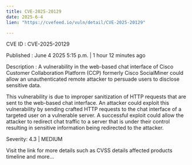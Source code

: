 ```yaml
---
title: CVE-2025-20129
date: 2025-6-4
lien: "https://cvefeed.io/vuln/detail/CVE-2025-20129"

---
```


CVE ID : CVE-2025-20129

Published :  June 4
2025
5:15 p.m. | 1 hour
12 minutes ago

Description : A vulnerability in the web-based chat interface of Cisco Customer Collaboration Platform (CCP)
formerly Cisco SocialMiner
could allow an unauthenticated
remote attacker to persuade users to disclose sensitive data.

This vulnerability is due to improper sanitization of HTTP requests that are sent to the web-based chat interface. An attacker could exploit this vulnerability by sending crafted HTTP requests to the chat interface of a targeted user on a vulnerable server. A successful exploit could allow the attacker to redirect chat traffic to a server that is under their control
resulting in sensitive information being redirected to the attacker.

Severity: 4.3 | MEDIUM

Visit the link for more details
such as CVSS details
affected products
timeline
and more...
